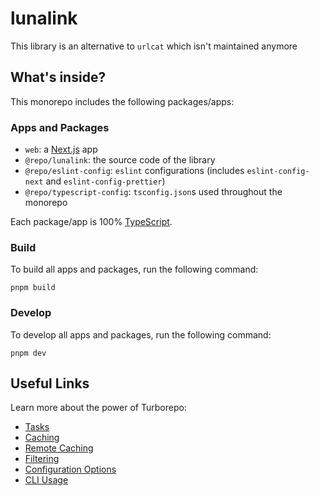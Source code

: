 # lunalink

This library is an alternative to `urlcat` which isn't maintained anymore

## What's inside?

This monorepo includes the following packages/apps:

### Apps and Packages

- `web`: a [Next.js](https://nextjs.org/) app
- `@repo/lunalink`: the source code of the library
- `@repo/eslint-config`: `eslint` configurations (includes `eslint-config-next` and `eslint-config-prettier`)
- `@repo/typescript-config`: `tsconfig.json`s used throughout the monorepo

Each package/app is 100% [TypeScript](https://www.typescriptlang.org/).

### Build

To build all apps and packages, run the following command:

```
pnpm build
```

### Develop

To develop all apps and packages, run the following command:

```
pnpm dev
```

## Useful Links

Learn more about the power of Turborepo:

- [Tasks](https://turbo.build/repo/docs/core-concepts/monorepos/running-tasks)
- [Caching](https://turbo.build/repo/docs/core-concepts/caching)
- [Remote Caching](https://turbo.build/repo/docs/core-concepts/remote-caching)
- [Filtering](https://turbo.build/repo/docs/core-concepts/monorepos/filtering)
- [Configuration Options](https://turbo.build/repo/docs/reference/configuration)
- [CLI Usage](https://turbo.build/repo/docs/reference/command-line-reference)
